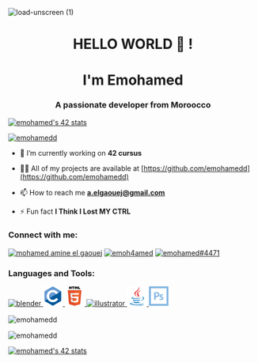 
![load-unscreen (1)](https://user-images.githubusercontent.com/102475281/212458295-10fb5a9a-4070-462d-b540-93c2e83390d7.gif)
<h1 align="center">HELLO WORLD  👋 !
<h1 align="center"> I'm Emohamed</h1>
<h3 align="center">A passionate developer from Moroocco</h3>
<a href="https://github.com/oakoudad/badge42"><img src="https://badge.mediaplus.ma/binary/emohamed" alt="emohamed's 42 stats" /></a>
<p align="left"> <a href="https://github.com/ryo-ma/github-profile-trophy"><img src="https://github-profile-trophy.vercel.app/?username=emohamedd" alt="emohamedd" /></a> </p>

- 🔭 I’m currently working on **42 cursus**

- 👨‍💻 All of my projects are available at [https://github.com/emohamedd](https://github.com/emohamedd)

- 📫 How to reach me **a.elgaouej@gmail.com**

- ⚡ Fun fact **I Think I Lost MY CTRL**

<h3 align="left">Connect with me:</h3>
<p align="left">
<a href="https://linkedin.com/in/mohamed amine el gaouej" target="blank"><img align="center" src="https://raw.githubusercontent.com/rahuldkjain/github-profile-readme-generator/master/src/images/icons/Social/linked-in-alt.svg" alt="mohamed amine el gaouej" height="30" width="40" /></a>
<a href="https://instagram.com/emoh4amed" target="blank"><img align="center" src="https://raw.githubusercontent.com/rahuldkjain/github-profile-readme-generator/master/src/images/icons/Social/instagram.svg" alt="emoh4amed" height="30" width="40" /></a>
<a href="https://discord.gg/emohamed#4471" target="blank"><img align="center" src="https://raw.githubusercontent.com/rahuldkjain/github-profile-readme-generator/master/src/images/icons/Social/discord.svg" alt="emohamed#4471" height="30" width="40" /></a>
</p>

<h3 align="left">Languages and Tools:</h3>
<p align="left"> <a href="https://www.blender.org/" target="_blank" rel="noreferrer"> <img src="https://download.blender.org/branding/community/blender_community_badge_white.svg" alt="blender" width="40" height="40"/> </a> <a href="https://www.cprogramming.com/" target="_blank" rel="noreferrer"> <img src="https://raw.githubusercontent.com/devicons/devicon/master/icons/c/c-original.svg" alt="c" width="40" height="40"/> </a> <a href="https://www.w3.org/html/" target="_blank" rel="noreferrer"> <img src="https://raw.githubusercontent.com/devicons/devicon/master/icons/html5/html5-original-wordmark.svg" alt="html5" width="40" height="40"/> </a> <a href="https://www.adobe.com/in/products/illustrator.html" target="_blank" rel="noreferrer"> <img src="https://www.vectorlogo.zone/logos/adobe_illustrator/adobe_illustrator-icon.svg" alt="illustrator" width="40" height="40"/> </a> <a href="https://www.java.com" target="_blank" rel="noreferrer"> <img src="https://raw.githubusercontent.com/devicons/devicon/master/icons/java/java-original.svg" alt="java" width="40" height="40"/> </a> <a href="https://www.photoshop.com/en" target="_blank" rel="noreferrer"> <img src="https://raw.githubusercontent.com/devicons/devicon/master/icons/photoshop/photoshop-line.svg" alt="photoshop" width="40" height="40"/> </a> </p>

<p><img align="center" src="https://github-readme-stats.vercel.app/api/top-langs?username=emohamedd&show_icons=true&locale=en&layout=compact" alt="emohamedd" /></p>

<p><img align="center" src="https://github-readme-streak-stats.herokuapp.com/?user=emohamedd&" alt="emohamedd" /></p>

[![emohamed's 42 stats](https://badge.mediaplus.ma/greenbinary/emohamed)](https://github.com/oakoudad/badge42)

